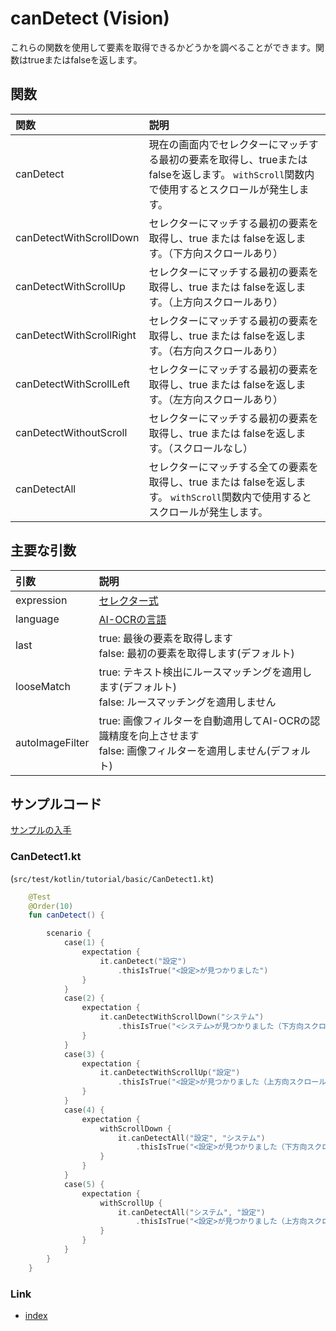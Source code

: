 # canDetect (Vision)

これらの関数を使用して要素を取得できるかどうかを調べることができます。関数はtrueまたはfalseを返します。

## 関数

| 関数                       | 説明                                                                               |
|:-------------------------|:---------------------------------------------------------------------------------|
| canDetect                | 現在の画面内でセレクターにマッチする最初の要素を取得し、trueまたはfalseを返します。 `withScroll`関数内で使用するとスクロールが発生します。 |
| canDetectWithScrollDown  | セレクターにマッチする最初の要素を取得し、true または falseを返します。（下方向スクロールあり）                            |
| canDetectWithScrollUp    | セレクターにマッチする最初の要素を取得し、true または falseを返します。（上方向スクロールあり）                            |
| canDetectWithScrollRight | セレクターにマッチする最初の要素を取得し、true または falseを返します。（右方向スクロールあり）                            |
| canDetectWithScrollLeft  | セレクターにマッチする最初の要素を取得し、true または falseを返します。（左方向スクロールあり）                            |
| canDetectWithoutScroll   | セレクターにマッチする最初の要素を取得し、true または falseを返します。（スクロールなし）                               |
| canDetectAll             | セレクターにマッチする全ての要素を取得し、true または falseを返します。 `withScroll`関数内で使用するとスクロールが発生します。      |

## 主要な引数

| 引数              | 説明                                                                       |
|:----------------|:-------------------------------------------------------------------------|
| expression      | [セレクター式](../../selector_and_nickname/selector_expression_ja.md)          |
| language        | [AI-OCRの言語](../../switching_environment/switching_ai_ocr_language_ja.md) |
| last            | true: 最後の要素を取得します<br>false: 最初の要素を取得します(デフォルト)                           |
| looseMatch      | true: テキスト検出にルースマッチングを適用します(デフォルト)<br>false: ルースマッチングを適用しません             |
| autoImageFilter | true: 画像フィルターを自動適用してAI-OCRの認識精度を向上させます<br>false: 画像フィルターを適用しません(デフォルト)   |

## サンプルコード

[サンプルの入手](../../../getting_samples_ja.md)

### CanDetect1.kt

(`src/test/kotlin/tutorial/basic/CanDetect1.kt`)

```kotlin
    @Test
    @Order(10)
    fun canDetect() {

        scenario {
            case(1) {
                expectation {
                    it.canDetect("設定")
                        .thisIsTrue("<設定>が見つかりました")
                }
            }
            case(2) {
                expectation {
                    it.canDetectWithScrollDown("システム")
                        .thisIsTrue("<システム>が見つかりました（下方向スクロールあり）")
                }
            }
            case(3) {
                expectation {
                    it.canDetectWithScrollUp("設定")
                        .thisIsTrue("<設定>が見つかりました（上方向スクロールあり）")
                }
            }
            case(4) {
                expectation {
                    withScrollDown {
                        it.canDetectAll("設定", "システム")
                            .thisIsTrue("<設定>が見つかりました（下方向スクロールあり）")
                    }
                }
            }
            case(5) {
                expectation {
                    withScrollUp {
                        it.canDetectAll("システム", "設定")
                            .thisIsTrue("<設定>が見つかりました（上方向スクロールあり）")
                    }
                }
            }
        }
    }
```

### Link

- [index](../../../../index_ja.md)
